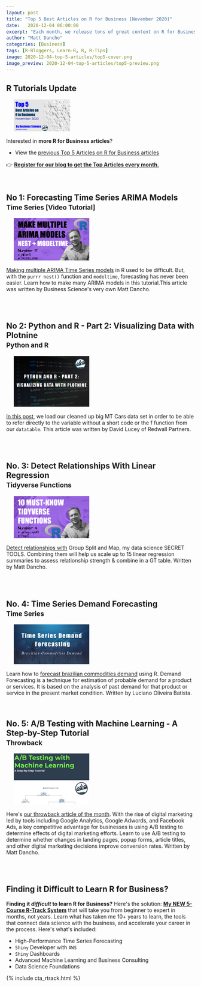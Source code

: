 ```yaml
---
layout: post
title: "Top 5 Best Articles on R for Business [November 2020]"
date:   2020-12-04 06:00:00
excerpt: "Each month, we release tons of great content on R for Business. These are the 5 Top Articles in R for Business over the past month. We have some great ones in November 2020."
author: "Matt Dancho"
categories: [Business]
tags: [R-Bloggers, Learn-R, R, R-Tips]
image: 2020-12-04-top-5-articles/top5-cover.png
image_preview: 2020-12-04-top-5-articles/top5-preview.png
---
```




## R Tutorials Update

<div class="pull-right hidden-xs" style="width:30%; margin-left:20px;">
<a href="https://mailchi.mp/business-science/blog-registration" target="_blank">
  <img class="img-responsive" src="/assets/2020-12-04-top-5-articles/top5-cover.png">
  </a>
</div>

Interested in **more R for Business articles**?

- View the [previous Top 5 Articles on R for Business articles](https://www.business-science.io/business/2020/11/06/top-5-r-for-business-october.html)


👉 [__Register for our blog to get the Top Articles every month.__](https://mailchi.mp/business-science/blog-registration)


<br>


<h2>No 1: Forecasting Time Series ARIMA Models <br><small>Time Series [Video Tutorial]</small></h2>

<div class="pull-right hidden-xs" style="width:40%; margin-left:20px;">

  <a href="https://www.business-science.io//code-tools/2020/11/24/forecasting-arima-models.html" target="_blank">

  <img class="img-responsive" src="/assets/2020-12-04-top-5-articles/forecast-arima-models-cover.png" /> 
  </a>

</div>


<a href="https://www.business-science.io//code-tools/2020/11/24/forecasting-arima-models.html">Making multiple ARIMA Time Series models</a> in R used to be difficult. But, with the `purrr nest()` function and `modeltime`, forecasting has never been easier. Learn how to make many ARIMA models in this tutorial.This article was written by Business Science's very own Matt Dancho. 


<br><br>


<h2>No 2: Python and R - Part 2: Visualizing Data with Plotnine
 <br><small>Python and R</small></h2>

<div class="pull-right hidden-xs" style="width:40%; margin-left:20px;">

  <a href="https://www.business-science.io//code-tools/2020/11/16/python-and-r-visualizing-data.html" target="_blank">

  <img class="img-responsive" src="/assets/2020-12-04-top-5-articles/python-and-r-part2-cover.jpg" /> 

  </a>

</div>


<a href="https://www.business-science.io//code-tools/2020/11/16/python-and-r-visualizing-data.html">In this post</a>, we load our cleaned up big MT Cars data set in order to be able to refer directly to the variable without a short code or the f function from our `datatable`. This article was written by David Lucey of Redwall Partners. 


<br><br>

<h2>No. 3: Detect Relationships With Linear Regression <br><small>Tidyverse Functions</small> </h2>

<div class="pull-right hidden-xs" style="width:40%; margin-left:20px;">

  <a href="https://www.business-science.io//code-tools/2020/11/17/tidyverse-functions-group-split.html" target="_blank">

  <img class="img-responsive" src="/assets/2020-12-04-top-5-articles/group_split_cover.png" /> 

  </a>

</div>


<a href="https://www.business-science.io//code-tools/2020/11/17/tidyverse-functions-group-split.html">Detect relationships with</a> Group Split and Map, my data science SECRET TOOLS. Combining them will help us scale up to 15 linear regression summaries to assess relationship strength & combine in a GT table. Written by Matt Dancho. 



<br><br>

<h2>No. 4: Time Series Demand Forecasting<br><small>Time Series</small></h2>

<div class="pull-right hidden-xs" style="width:40%; margin-left:20px;">

  <a href="https://www.business-science.io//code-tools/2020/11/25/commodities-demand-forecasting.html" target="_blank">

  <img class="img-responsive" src="/assets/2020-12-04-top-5-articles/commodities-demand-cover.jpg" /> 

  </a>

</div>

Learn how to <a href="https://www.business-science.io//code-tools/2020/11/25/commodities-demand-forecasting.html">forecast brazilian commodities demand</a> using R. Demand Forecasting is a technique for estimation of probable demand for a product or services. It is based on the analysis of past demand for that product or service in the present market condition.  Written by Luciano Oliveira Batista.


<br>

<h2>No. 5: A/B Testing with Machine Learning - A Step-by-Step Tutorial
 <br><small>Throwback</small></h2>

<div class="pull-right hidden-xs" style="width:40%; margin-left:20px;">

  <a href="https://www.business-science.io//business/2019/03/11/ab-testing-machine-learning.html" target="_blank">

  <img class="img-responsive" src="/assets/2020-12-04-top-5-articles/ABTesting.png" /> 

  </a>

</div>


Here's <a href="https://www.business-science.io//business/2019/03/11/ab-testing-machine-learning.html">our throwback article of the month</a>. With the rise of digital marketing led by tools including Google Analytics, Google Adwords, and Facebook Ads, a key competitive advantage for businesses is using A/B testing to determine effects of digital marketing efforts. Learn to use A/B testing to determine whether changes in landing pages, popup forms, article titles, and other digital marketing decisions improve conversion rates. Written by Matt Dancho. 


<br>


<br>


## Finding it Difficult to Learn R for Business?

__Finding it _difficult_ to learn R for Business?__ Here's the solution: [__My NEW 5-Course R-Track System__](https://university.business-science.io/p/5-course-bundle-machine-learning-web-apps-time-series/) that will take you from beginner to expert in months, not years. Learn what has taken me 10+ years to learn, the tools that connect data science with the business, and accelerate your career in the process. Here's what's included:

- High-Performance Time Series Forecasting
- `Shiny` Developer with `AWS`
- `Shiny` Dashboards
- Advanced Machine Learning and Business Consulting
- Data Science Foundations

{% include cta_rtrack.html %}
